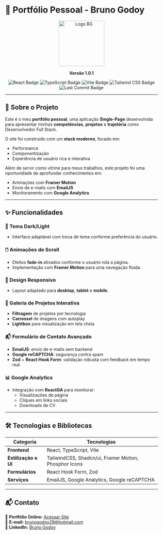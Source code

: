 # 📌 Portfólio Pessoal - Bruno Godoy

<p align="center">
  <img src="https://ik.imagekit.io/brunogodoy/BG%20(1).png?updatedAt=1754185476808" alt="Logo BG" width="150"/>
</p>

<p align="center"><strong>Versão 1.0.1</strong></p>

<p align="center">
  <img src="https://img.shields.io/badge/React-20232A?style=for-the-badge&logo=react&logoColor=61DAFB" alt="React Badge">
  <img src="https://img.shields.io/badge/TypeScript-007ACC?style=for-the-badge&logo=typescript&logoColor=white" alt="TypeScript Badge">
  <img src="https://img.shields.io/badge/Vite-B73BFE?style=for-the-badge&logo=vite&logoColor=FFD62E" alt="Vite Badge">
  <img src="https://img.shields.io/badge/Tailwind_CSS-38B2AC?style=for-the-badge&logo=tailwind-css&logoColor=white" alt="Tailwind CSS Badge">
  <img src="https://img.shields.io/github/last-commit/Brunogodoy2911/portfolio" alt="Last Commit Badge">
</p>

---

## 📄 Sobre o Projeto
Este é o meu **portfólio pessoal**, uma aplicação **Single-Page** desenvolvida para apresentar minhas **competências**, **projetos** e **trajetória** como Desenvolvedor Full Stack.

O site foi construído com um **stack moderno**, focado em:
- Performance
- Componentização
- Experiência de usuário rica e interativa

Além de servir como vitrine para meus trabalhos, este projeto foi uma oportunidade de aprofundar conhecimentos em:
- Animações com **Framer Motion**
- Envio de e-mails com **EmailJS**
- Monitoramento com **Google Analytics**

---

## ✨ Funcionalidades

### 🎨 Tema Dark/Light
- Interface adaptável com troca de tema conforme preferência do usuário.

### 🖱️ Animações de Scroll
- Efeitos **fade-in** ativados conforme o usuário rola a página.
- Implementação com **Framer Motion** para uma navegação fluida.

### 📱 Design Responsivo
- Layout adaptado para **desktop**, **tablet** e **mobile**.

### 📂 Galeria de Projetos Interativa
- **Filtragem** de projetos por tecnologia
- **Carrossel** de imagens com autoplay
- **Lightbox** para visualização em tela cheia

### 📬 Formulário de Contato Avançado
- **EmailJS**: envio de e-mails sem backend
- **Google reCAPTCHA**: segurança contra spam
- **Zod** + **React Hook Form**: validação robusta com feedback em tempo real

### 📊 Google Analytics
- Integração com **ReactGA** para monitorar:
  - Visualizações de página
  - Cliques em links sociais
  - Downloads de CV

---

## 🛠️ Tecnologias e Bibliotecas

| Categoria         | Tecnologias |
|-------------------|-------------|
| **Frontend**      | React, TypeScript, Vite 
| **Estilização e UI** | TailwindCSS, Shadcn/ui, Framer Motion, Phosphor Icons 
| **Formulários**   | React Hook Form, Zod |
| **Serviços**      | EmailJS, Google Analytics, Google reCAPTCHA |

---

## 📬 Contato

💼 **Portfólio Online:** [Acessar Site](https://brunogodoydev.vercel.app)  
💌 **E-mail:** brunogodoy29@hotmail.com  
🔗 **LinkedIn:** [Bruno Godoy](https://www.linkedin.com/in/brunogodoydev)  

